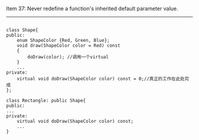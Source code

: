 Item 37: Never redefine a function's inherited default parameter value.

------------------------------------------------------------------------------

```

class Shape{
public:
    enum ShapeColor {Red, Green, Blue};
    void draw(ShapeColor color = Red) const
    {
        doDraw(color); //调用一个virtual
    }
    ...
private:
    virtual void doDraw(ShapeColor color) const = 0;//真正的工作在此处完成
};

class Rectangle: public Shape{
public:
...
private:
    virtual void doDraw(ShapeColor color) const;
    ...
}

```
